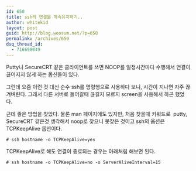 ```yaml
---
id: 650
title: ssh의 연결을 계속유지하기..
author: whitekid
layout: post
guid: http://blog.woosum.net/?p=650
permalink: /archives/650
dsq_thread_id:
  - 716698049
---
```

Putty나 SecureCRT 같은 클라이언트를 쓰면 NOOP를 일정시간마다 수행해서 연결이 끊어지지 않게 하는 옵션들이 있다.

그런데 요즘 이런 것 대신 순수 ssh를 명령행으로 사용하다 보니, 시간이 지나면 자주 끊겨벼린다. 그래서 다른 서버로 들어갈때 끊길지 모르지 screen을 사용해서 하곤 했었다.

근데 좋은 방법을 찾았다. 물론 man 페이지에도 있지만, 처음 찾을때 키워드로  putty, SecureCRT 같은것 생각해서 noop로 찾으니 못찾은 것이고 ssh의 옵션은 TCPKeepAlive 옵션이다.

    # ssh hostname -o TCPKeepAlive=yes

TCPKeepAlive로 해도 연결이 종료되는 경우는 아래처림 해보면 된다.

    # ssh hostname -o TCPKeepAlive=no -o ServerAliveInterval=15